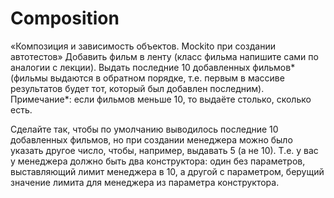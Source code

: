 # Composition
«Композиция и зависимость объектов. Mockito при создании автотестов»
Добавить фильм в ленту (класс фильма напишите сами по аналогии с лекции).
Выдать последние 10 добавленных фильмов* (фильмы выдаются в обратном порядке, т.е. первым в массиве результатов будет тот, который был добавлен последним).
Примечание*: если фильмов меньше 10, то выдаёте столько, сколько есть.

Сделайте так, чтобы по умолчанию выводилось последние 10 добавленных фильмов, но при создании менеджера можно было указать другое число, 
чтобы, например, выдавать 5 (а не 10). Т.е. у вас у менеджера должно быть два конструктора: один без параметров, выставляющий лимит менеджера в 10, 
а другой с параметром, берущий значение лимита для менеджера из параметра конструктора.
